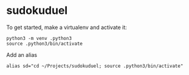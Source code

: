 # sudokuduel

To get started, make a virtualenv and activate it:

```
python3 -m venv .python3
source .python3/bin/activate
```

Add an alias

```angular2
alias sd="cd ~/Projects/sudokuduel; source .python3/bin/activate"
```